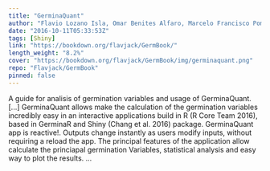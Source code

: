 ```yaml
---
title: "GerminaQuant"
author: "Flavio Lozano Isla, Omar Benites Alfaro, Marcelo Francisco Pompelli"
date: "2016-10-11T05:33:53Z"
tags: [Shiny]
link: "https://bookdown.org/flavjack/GermBook/"
length_weight: "8.2%"
cover: "https://bookdown.org/flavjack/GermBook/img/germinaquant.png"
repo: "Flavjack/GermBook"
pinned: false
---
```


A guide for analisis of germination variables and usage of GerminaQuant. [...] GerminaQuant allows make the calculation of the germination variables incredibly easy in an interactive applications build in R (R Core Team 2016), based in GerminaR and Shiny (Chang et al. 2016) package. GerminaQuant app is reactive!. Outputs change instantly as users modify inputs, without requiring a reload the app. The principal features of the application allow calculate the princiapal germination Variables, statistical analysis and easy way to plot the results.  ...
